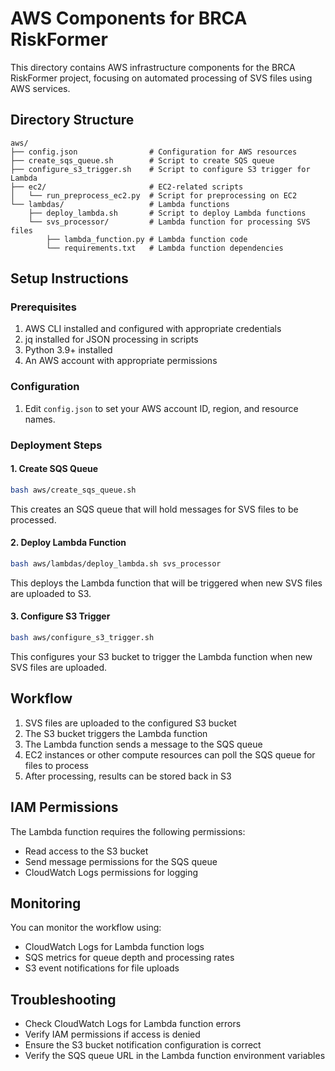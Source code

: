 # AWS Components for BRCA RiskFormer

This directory contains AWS infrastructure components for the BRCA RiskFormer project, focusing on automated processing of SVS files using AWS services.

## Directory Structure

```
aws/
├── config.json                # Configuration for AWS resources
├── create_sqs_queue.sh        # Script to create SQS queue
├── configure_s3_trigger.sh    # Script to configure S3 trigger for Lambda
├── ec2/                       # EC2-related scripts
│   └── run_preprocess_ec2.py  # Script for preprocessing on EC2
└── lambdas/                   # Lambda functions
    ├── deploy_lambda.sh       # Script to deploy Lambda functions
    └── svs_processor/         # Lambda function for processing SVS files
        ├── lambda_function.py # Lambda function code
        └── requirements.txt   # Lambda function dependencies
```

## Setup Instructions

### Prerequisites

1. AWS CLI installed and configured with appropriate credentials
2. jq installed for JSON processing in scripts
3. Python 3.9+ installed
4. An AWS account with appropriate permissions

### Configuration

1. Edit `config.json` to set your AWS account ID, region, and resource names.

### Deployment Steps

#### 1. Create SQS Queue

```bash
bash aws/create_sqs_queue.sh
```

This creates an SQS queue that will hold messages for SVS files to be processed.

#### 2. Deploy Lambda Function

```bash
bash aws/lambdas/deploy_lambda.sh svs_processor
```

This deploys the Lambda function that will be triggered when new SVS files are uploaded to S3.

#### 3. Configure S3 Trigger

```bash
bash aws/configure_s3_trigger.sh
```

This configures your S3 bucket to trigger the Lambda function when new SVS files are uploaded.

## Workflow

1. SVS files are uploaded to the configured S3 bucket
2. The S3 bucket triggers the Lambda function
3. The Lambda function sends a message to the SQS queue
4. EC2 instances or other compute resources can poll the SQS queue for files to process
5. After processing, results can be stored back in S3

## IAM Permissions

The Lambda function requires the following permissions:
- Read access to the S3 bucket
- Send message permissions for the SQS queue
- CloudWatch Logs permissions for logging

## Monitoring

You can monitor the workflow using:
- CloudWatch Logs for Lambda function logs
- SQS metrics for queue depth and processing rates
- S3 event notifications for file uploads

## Troubleshooting

- Check CloudWatch Logs for Lambda function errors
- Verify IAM permissions if access is denied
- Ensure the S3 bucket notification configuration is correct
- Verify the SQS queue URL in the Lambda function environment variables 
